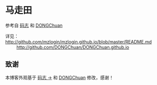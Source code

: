 # 马走田

参考自 [码志](http://mazhuang.org) 和 [DONGChuan](http://dongchuan.github.io)

详见：
        <http://github.com/mzlogin/mzlogin.github.io/blob/master/README.md>
		<BR>&nbsp;&nbsp;&nbsp;&nbsp;&nbsp;&nbsp;&nbsp;&nbsp;
        <http://github.com/DONGChuan/DONGChuan.github.io>

## 致谢

本博客外观基于 [码志 &rarr;](http://mazhuang.org) 和 [DONGChuan](http://dongchuan.github.io) 修改，感谢！


[1]: https://help.github.com/articles/setting-up-your-pages-site-locally-with-jekyll/

